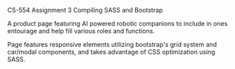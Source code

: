 CS-554 Assignment 3
Compiling SASS and Bootstrap

A product page featuring AI powered robotic companions to include in ones entourage and help fill various roles and functions.

Page features responsive elements utilizing bootstrap's grid system and car/modal components, and takes advantage of CSS optimization using SASS.
